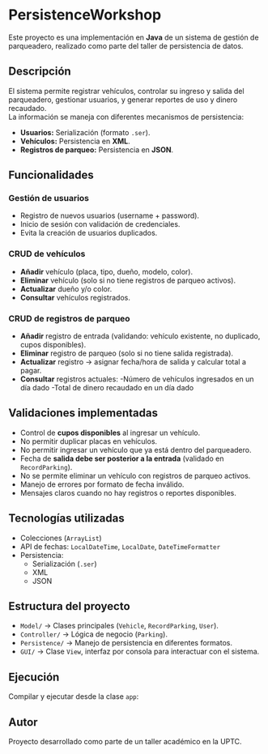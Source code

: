 # PersistenceWorkshop
Este proyecto es una implementación en **Java** de un sistema de gestión de parqueadero,
realizado como parte del taller de persistencia de datos.

## Descripción

El sistema permite registrar vehículos, controlar su ingreso y salida del parqueadero,
gestionar usuarios, y generar reportes de uso y dinero recaudado.  
La información se maneja con diferentes mecanismos de persistencia:

- **Usuarios:** Serialización (formato `.ser`).
- **Vehículos:** Persistencia en **XML**.
- **Registros de parqueo:** Persistencia en **JSON**.

## Funcionalidades

### Gestión de usuarios
- Registro de nuevos usuarios (username + password).
- Inicio de sesión con validación de credenciales.
- Evita la creación de usuarios duplicados.

### CRUD de vehículos
- **Añadir** vehículo (placa, tipo, dueño, modelo, color).
- **Eliminar** vehículo (solo si no tiene registros de parqueo activos).
- **Actualizar** dueño y/o color.
- **Consultar** vehículos registrados.

### CRUD de registros de parqueo
- **Añadir** registro de entrada (validando: vehículo existente, no duplicado, cupos disponibles).
- **Eliminar** registro de parqueo (solo si no tiene salida registrada).
- **Actualizar** registro → asignar fecha/hora de salida y calcular total a pagar.
- **Consultar** registros actuales:
  -Número de vehículos ingresados en un día dado
  -Total de dinero recaudado en un día dado

## Validaciones implementadas
- Control de **cupos disponibles** al ingresar un vehículo.
- No permitir duplicar placas en vehículos.
- No permitir ingresar un vehículo que ya está dentro del parqueadero.
- Fecha de **salida debe ser posterior a la entrada** (validado en `RecordParking`).
- No se permite eliminar un vehículo con registros de parqueo activos.
- Manejo de errores por formato de fecha inválido.
- Mensajes claros cuando no hay registros o reportes disponibles.

## Tecnologías utilizadas
- Colecciones (`ArrayList`)
- API de fechas: `LocalDateTime`, `LocalDate`, `DateTimeFormatter`
- Persistencia:
  - Serialización (`.ser`)
  - XML
  - JSON

## Estructura del proyecto
- `Model/` → Clases principales (`Vehicle`, `RecordParking`, `User`).
- `Controller/` → Lógica de negocio (`Parking`).
- `Persistence/` → Manejo de persistencia en diferentes formatos.
- `GUI/` → Clase `View`, interfaz por consola para interactuar con el sistema.

## Ejecución
Compilar y ejecutar desde la clase `app`:

## Autor
Proyecto desarrollado como parte de un taller académico en la UPTC.
